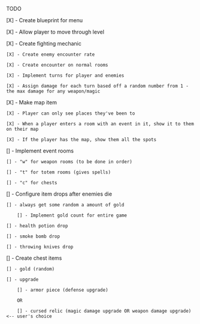 TODO


[X] - Create blueprint for menu


[X] - Allow player to move through level


[X] - Create fighting mechanic

    [X] - Create enemy encounter rate

    [X] - Create encounter on normal rooms

    [X] - Implement turns for player and enemies

    [X] - Assign damage for each turn based off a random number from 1 - the max damage for any weapon/magic


[X] - Make map item

    [X] - Player can only see places they've been to

    [X] - When a player enters a room with an event in it, show it to them on their map

    [X] - If the player has the map, show them all the spots


[] - Implement event rooms

    [] - "w" for weapon rooms (to be done in order)

    [] - "t" for totem rooms (gives spells)

    [] - "c" for chests


[] - Configure item drops after enemies die

    [] - always get some random a amount of gold

        [] - Implement gold count for entire game

    [] - health potion drop

    [] - smoke bomb drop

    [] - throwing knives drop



[] - Create chest items

    [] - gold (random)

    [] - upgrade

        [] - armor piece (defense upgrade)

        OR
        
        [] - cursed relic (magic damage upgrade OR weapon damage upgrade) <-- user's choice
